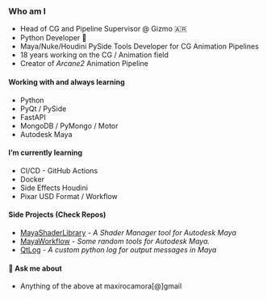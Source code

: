### Who am I
+ Head of CG and Pipeline Supervisor @ Gizmo :argentina:
+ Python Developer :snake:
+ Maya/Nuke/Houdini PySide Tools Developer for CG Animation Pipelines
+ 18 years working on the CG / Animation field
+ Creator of *Arcane2* Animation Pipeline

#### Working with and always learning
+ Python
+ PyQt / PySide
+ FastAPI
+ MongoDB / PyMongo / Motor
+ Autodesk Maya

#### I’m currently learning
+ CI/CD - GitHub Actions
+ Docker
+ Side Effects Houdini
+ Pixar USD Format / Workflow

#### Side Projects (Check Repos)
+ [MayaShaderLibrary](https://github.com/MaxRocamora/MayaShaderLibrary) - *A Shader Manager tool for Autodesk Maya*
+ [MayaWorkflow](https://github.com/MaxRocamora/MayaWorkflow) - *Some random tools for Autodesk Maya.*
+ [QtLog](https://github.com/MaxRocamora/QtLog) - *A custom python log for output messages in Maya*

#### 💬 Ask me about
+ Anything of the above at maxirocamora[@]gmail
